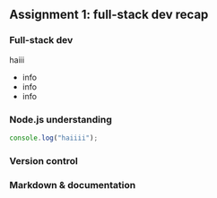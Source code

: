 ## Assignment 1: full-stack dev recap

### Full-stack dev

haiii

- info
- info
- info

### Node.js understanding

```js
console.log("haiiii");
```

### Version control

### Markdown & documentation

